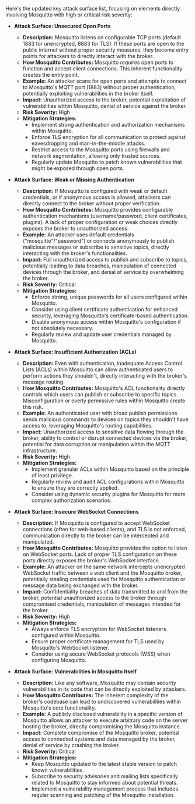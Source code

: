 Here's the updated key attack surface list, focusing on elements directly involving Mosquitto with high or critical risk severity:

*   **Attack Surface: Unsecured Open Ports**
    *   **Description:** Mosquitto listens on configurable TCP ports (default 1883 for unencrypted, 8883 for TLS). If these ports are open to the public internet without proper security measures, they become entry points for attackers to directly interact with the broker.
    *   **How Mosquitto Contributes:** Mosquitto *requires* open ports to function and accept client connections. This inherent functionality creates the entry point.
    *   **Example:** An attacker scans for open ports and attempts to connect to Mosquitto's MQTT port (1883) without proper authentication, potentially exploiting vulnerabilities in the broker itself.
    *   **Impact:** Unauthorized access to the broker, potential exploitation of vulnerabilities within Mosquitto, denial of service against the broker.
    *   **Risk Severity:** High
    *   **Mitigation Strategies:**
        *   Implement strong authentication and authorization mechanisms within Mosquitto.
        *   Enforce TLS encryption for all communication to protect against eavesdropping and man-in-the-middle attacks.
        *   Restrict access to the Mosquitto ports using firewalls and network segmentation, allowing only trusted sources.
        *   Regularly update Mosquitto to patch known vulnerabilities that might be exposed through open ports.

*   **Attack Surface: Weak or Missing Authentication**
    *   **Description:** If Mosquitto is configured with weak or default credentials, or if anonymous access is allowed, attackers can directly connect to the broker without proper verification.
    *   **How Mosquitto Contributes:** Mosquitto provides configurable authentication mechanisms (username/password, client certificates, plugins). A lack of proper configuration or weak choices directly exposes the broker to unauthorized access.
    *   **Example:** An attacker uses default credentials ("mosquitto"/"password") or connects anonymously to publish malicious messages or subscribe to sensitive topics, directly interacting with the broker's functionalities.
    *   **Impact:** Full unauthorized access to publish and subscribe to topics, potentially leading to data breaches, manipulation of connected devices through the broker, and denial of service by overwhelming the broker.
    *   **Risk Severity:** Critical
    *   **Mitigation Strategies:**
        *   Enforce strong, unique passwords for all users configured within Mosquitto.
        *   Consider using client certificate authentication for enhanced security, leveraging Mosquitto's certificate-based authentication.
        *   Disable anonymous access within Mosquitto's configuration if not absolutely necessary.
        *   Regularly review and update user credentials managed by Mosquitto.

*   **Attack Surface: Insufficient Authorization (ACLs)**
    *   **Description:** Even with authentication, inadequate Access Control Lists (ACLs) within Mosquitto can allow authenticated users to perform actions they shouldn't, directly interacting with the broker's message routing.
    *   **How Mosquitto Contributes:** Mosquitto's ACL functionality directly controls which users can publish or subscribe to specific topics. Misconfiguration or overly permissive rules within Mosquitto create this risk.
    *   **Example:** An authenticated user with broad publish permissions sends malicious commands to devices on topics they shouldn't have access to, leveraging Mosquitto's routing capabilities.
    *   **Impact:** Unauthorized access to sensitive data flowing through the broker, ability to control or disrupt connected devices via the broker, potential for data corruption or manipulation within the MQTT infrastructure.
    *   **Risk Severity:** High
    *   **Mitigation Strategies:**
        *   Implement granular ACLs within Mosquitto based on the principle of least privilege.
        *   Regularly review and audit ACL configurations within Mosquitto to ensure they are correctly applied.
        *   Consider using dynamic security plugins for Mosquitto for more complex authorization scenarios.

*   **Attack Surface: Insecure WebSocket Connections**
    *   **Description:** If Mosquitto is configured to accept WebSocket connections (often for web-based clients), and TLS is not enforced, communication directly to the broker can be intercepted and manipulated.
    *   **How Mosquitto Contributes:** Mosquitto provides the option to listen on WebSocket ports. Lack of proper TLS configuration on these ports directly exposes the broker's WebSocket interface.
    *   **Example:** An attacker on the same network intercepts unencrypted WebSocket traffic between a web client and the Mosquitto broker, potentially stealing credentials used for Mosquitto authentication or message data being exchanged with the broker.
    *   **Impact:** Confidentiality breaches of data transmitted to and from the broker, potential unauthorized access to the broker through compromised credentials, manipulation of messages intended for the broker.
    *   **Risk Severity:** High
    *   **Mitigation Strategies:**
        *   Always enforce TLS encryption for WebSocket listeners configured within Mosquitto.
        *   Ensure proper certificate management for TLS used by Mosquitto's WebSocket listener.
        *   Consider using secure WebSocket protocols (WSS) when configuring Mosquitto.

*   **Attack Surface: Vulnerabilities in Mosquitto Itself**
    *   **Description:** Like any software, Mosquitto may contain security vulnerabilities in its code that can be directly exploited by attackers.
    *   **How Mosquitto Contributes:** The inherent complexity of the broker's codebase can lead to undiscovered vulnerabilities within Mosquitto's core functionality.
    *   **Example:** A publicly disclosed vulnerability in a specific version of Mosquitto allows an attacker to execute arbitrary code on the server hosting the broker, directly compromising the Mosquitto instance.
    *   **Impact:** Complete compromise of the Mosquitto broker, potential access to connected systems and data managed by the broker, denial of service by crashing the broker.
    *   **Risk Severity:** Critical
    *   **Mitigation Strategies:**
        *   Keep Mosquitto updated to the latest stable version to patch known vulnerabilities.
        *   Subscribe to security advisories and mailing lists specifically related to Mosquitto to stay informed about potential threats.
        *   Implement a vulnerability management process that includes regular scanning and patching of the Mosquitto installation.